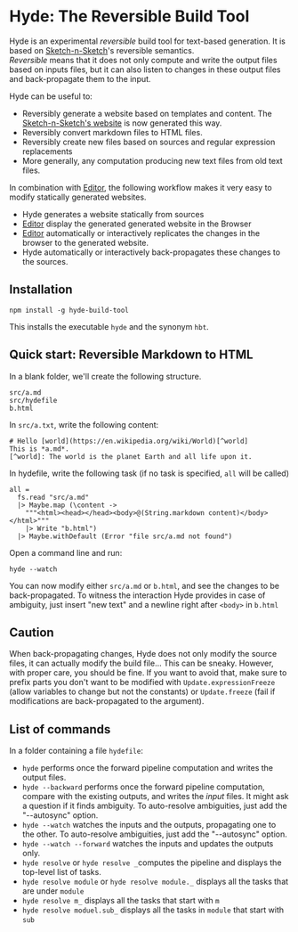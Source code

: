 # Hyde: The Reversible Build Tool

Hyde is an experimental *reversible* build tool for text-based generation.
It is based on [Sketch-n-Sketch](https://github.com/ravichugh/sketch-n-sketch)'s reversible semantics.  
*Reversible* means that it does not only compute and write the output files based on inputs files, but it can also listen to changes in these output files and back-propagate them to the input.

Hyde can be useful to:

- Reversibly generate a website based on templates and content.
  The [Sketch-n-Sketch's website](http://ravichugh.github.io/sketch-n-sketch/) is now generated this way.
- Reversibly convert markdown files to HTML files.
- Reversibly create new files based on sources and regular expression replacements
- More generally, any computation producing new text files from old text files.

In combination with [Editor][editor], the following workflow makes it very easy to modify statically generated websites.

- Hyde generates a website statically from sources
- [Editor][editor] display the generated generated website in the Browser
- [Editor][editor] automatically or interactively replicates the changes in the browser to the generated website.
- Hyde automatically or interactively back-propagates these changes to the sources.

## Installation

    npm install -g hyde-build-tool

This installs the executable `hyde` and the synonym `hbt`.

## Quick start: Reversible Markdown to HTML

In a blank folder, we'll create the following structure.

    src/a.md
    src/hydefile
    b.html

In `src/a.txt`, write the following content:

    # Hello [world](https://en.wikipedia.org/wiki/World)[^world]
    This is *a.md*.
    [^world]: The world is the planet Earth and all life upon it.

In hydefile, write the following task (if no task is specified, `all` will be called)

    all =
      fs.read "src/a.md"
      |> Maybe.map (\content ->
        """<html><head></head><body>@(String.markdown content)</body></html>"""
        |> Write "b.html")
      |> Maybe.withDefault (Error "file src/a.md not found")

Open a command line and run:

    hyde --watch

You can now modify either `src/a.md` or `b.html`, and see the changes to be back-propagated.
To witness the interaction Hyde provides in case of ambiguity, just insert "new text" and a newline right after `<body>` in `b.html`

## Caution

When back-propagating changes, Hyde does not only modify the source files, it can actually modify the build file... This can be sneaky. However, with proper care, you should be fine.
If you want to avoid that, make sure to prefix parts you don't want to be modified with `Update.expressionFreeze` (allow variables to change but not the constants) or `Update.freeze` (fail if modifications are back-propagated to the argument).

## List of commands

In a folder containing a file `hydefile`:

* `hyde` performs once the forward pipeline computation and writes the output files.
* `hyde --backward` performs once the forward pipeline computation, compare with the existing outputs, and writes the *input* files.
  It might ask a question if it finds ambiguity.
  To auto-resolve ambiguities, just add the "--autosync" option.
* `hyde --watch` watches the inputs and the outputs, propagating one to the other.
  To auto-resolve ambiguities, just add the "--autosync" option.
* `hyde --watch --forward` watches the inputs and updates the outputs only.
* `hyde resolve` or `hyde resolve _`computes the pipeline and displays the top-level list of tasks.
* `hyde resolve module` or `hyde resolve module._` displays all the tasks that are under `module`
* `hyde resolve m_` displays all the tasks that start with `m`
* `hyde resolve moduel.sub_` displays all the tasks in `module` that start with `sub`



[editor]: https://github.com/MikaelMayer/Editor